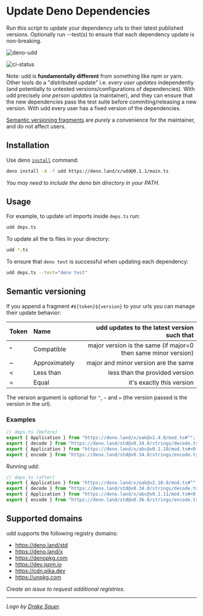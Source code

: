 # Update Deno Dependencies

Run this script to update your dependency urls to their latest published versions.
Optionally run --test(s) to ensure that each dependency update is non-breaking.

![deno-udd](https://user-images.githubusercontent.com/1931852/76134819-37add280-5fd6-11ea-96c3-adbd57cfa68c.jpg)


![ci-status](https://github.com/hayd/deno-udd/workflows/ci/badge.svg)

Note: udd is **fundamentally different** from something like npm or yarn.
Other tools do a "distributed update" i.e. _every user updates_ independently
(and potentially to untested versions/configurations of dependencies).
With udd precisely _one person updates_ (a maintainer), and they can ensure that
the new dependencies pass the test suite before commiting/releasing a new version.
With udd every user has a fixed version of the dependencies.

[Semantic versioning fragments](https://github.com/hayd/deno-udd#semantic-versioning)
are _purely_ a convenience for the maintainer, and do not affect users.

## Installation

Use deno [`install`](https://deno.land/std/manual.md#installing-executable-scripts) command:

```sh
deno install -A -f udd https://deno.land/x/udd@0.1.1/main.ts
```
_You may need to include the deno bin directory in your PATH._

## Usage

For example, to update url imports inside `deps.ts` run:

```sh
udd deps.ts
```

To update all the ts files in your directory:
```sh
udd *.ts
```

To ensure that `deno test` is successful when updating each dependency:

```sh
udd deps.ts --test="deno test"
```

## Semantic versioning

If you append a fragment `#${token}${version}` to your urls you can manage their update behavior:

| Token | Name | udd updates to the latest version such that |
| :---  | :--- |     ---: |
| ^ | Compatible    | major version is the same (if major=0 then same minor version) |
| ~ | Approximately | major and minor version are the same |
| < | Less than     | less than the provided version |
| = | Equal         | it's exactly this version |

The version argument is optional for `^`, `~` and `=` (the version passed is the version in the url).

### Examples

```ts
// deps.ts (before)
export { Application } from "https://deno.land/x/oak@v2.4.0/mod.ts#^";
export { decode } from "https://deno.land/std@v0.34.0/strings/decode.ts#=";
export { Application } from "https://deno.land/x/abc@v0.1.10/mod.ts#<0.2.0";
export { encode } from "https://deno.land/std@v0.34.0/strings/encode.ts#~";
```

Running udd:

```ts
// deps.ts (after)
export { Application } from "https://deno.land/x/oak@v2.10.0/mod.ts#^";  # 3.x.y is not chosen
export { decode } from "https://deno.land/std@v0.34.0/strings/decode.ts#=";
export { Application } from "https://deno.land/x/abc@v0.1.11/mod.ts#<0.2.0";  # 0.2.x is not chosen
export { encode } from "https://deno.land/std@v0.36.0/strings/encode.ts#~";
```

## Supported domains

udd supports the following registry domains:

- https://deno.land/std
- https://deno.land/x
- https://denopkg.com
- https://dev.jspm.io
- https://cdn.pika.dev
- https://unpkg.com

_Create an issue to request additional registries._

---

_Logo by [Drake Sauer](http://clipart-library.com/clipart/6ir6AMoKT.htm)._
